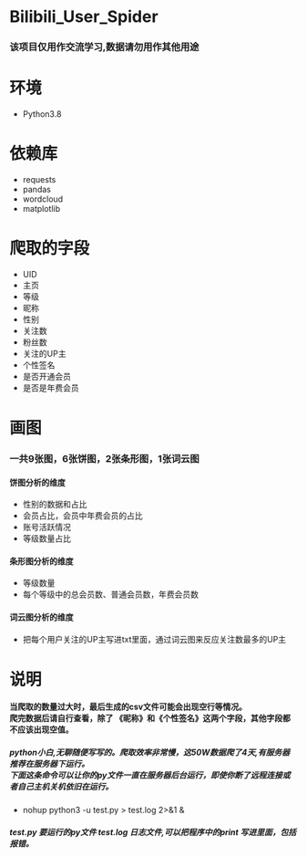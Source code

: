 # Bilibili_User_Spider
### 该项目仅用作交流学习,数据请勿用作其他用途

环境
====
* Python3.8

依赖库
====
* requests
* pandas
* wordcloud
* matplotlib

爬取的字段
====
* UID
* 主页
* 等级
* 昵称
* 性别
* 关注数
* 粉丝数
* 关注的UP主
* 个性签名
* 是否开通会员
* 是否是年费会员

画图
====
### 一共9张图，6张饼图，2张条形图，1张词云图 
#### 饼图分析的维度
* 性别的数据和占比
* 会员占比，会员中年费会员的占比
* 账号活跃情况
* 等级数量占比

#### 条形图分析的维度
* 等级数量
* 每个等级中的总会员数、普通会员数，年费会员数

#### 词云图分析的维度
* 把每个用户关注的UP主写进txt里面，通过词云图来反应关注数最多的UP主

说明
====
#### 当爬取的数量过大时，最后生成的csv文件可能会出现空行等情况。<br> 爬完数据后请自行查看，除了 《昵称》和《个性签名》这两个字段，其他字段都不应该出现空值。
##### python小白,无聊随便写写的。爬取效率非常慢，这50W数据爬了4天,有服务器推荐在服务器下运行。 <br>  下面这条命令可以让你的py文件一直在服务器后台运行，即使你断了远程连接或者自己主机关机依旧在运行。
* nohup python3 -u test.py > test.log 2>&1 &
##### test.py 要运行的py文件 test.log 日志文件,可以把程序中的print 写进里面，包括报错。








